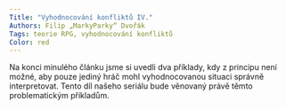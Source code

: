 ```yaml
---
Title: "Vyhodnocování konfliktů IV."
Authors: Filip „MarkyParky“ Dvořák
Tags: teorie RPG, vyhodnocování konfliktů
Color: red
---
```

Na konci minulého článku jsme si uvedli dva příklady, kdy z principu není možné, aby pouze jediný hráč mohl vyhodnocovanou situaci správně interpretovat. Tento díl našeho seriálu bude věnovaný právě těmto problematickým příkladům.
